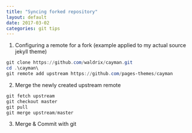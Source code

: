 ```yaml
---
title: "Syncing forked repository"
layout: default
date: 2017-03-02
categories: git tips
---
```


1. Configuring a remote for a fork (example applied to my actual source jekyll theme)
```powershell
git clone https://github.com/waldrix/cayman.git
cd .\cayman\
git remote add upstream https://github.com/pages-themes/cayman
```
2. Merge the newly created upstream remote
```powershell
git fetch upstream
git checkout master
git pull
git merge upstream/master
```
3. Merge & Commit with git